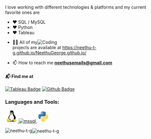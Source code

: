 I love working with different technologies & platforms and my current favorite ones are
- :heart: SQL / MySQL
- :heart: Python
- :heart: Tableau

<img align="right" alt="Coding" width="400" src="https://cdn.dribbble.com/users/170025/screenshots/10828306/media/d1326ece332c3a9673fa8ba8c3f962f2.gif">

- 👨‍💻 All of my projects are available at [https://neethu-t-g.github.io/NeethuGeorge.github.io/
](https://neethu-t-g.github.io/NeethuGeorge.github.io/
)

- 📫 How to reach me **neethusemails@gmail.com**

#### 📬 Find me at

[![Tableau Badge](http://img.shields.io/badge/-Tableau-orange?style=flat-square&logo=tableau&logoColor=white&link=https://public.tableau.com/app/profile/neethu4622)](https://public.tableau.com/app/profile/neethu4622)
[![Github Badge](http://img.shields.io/badge/-Github-black?style=flat-square&logo=github&link=https://github.com/NEETHU-T-G)](https://github.com/NEETHU-T-G) 


<h3 align="left">Languages and Tools:</h3>
<p align="left"> <a href="https://www.linux.org/" target="_blank"> <img src="https://raw.githubusercontent.com/devicons/devicon/master/icons/linux/linux-original.svg" alt="linux" width="40" height="40"/> </a> <a href="https://www.microsoft.com/en-us/sql-server" target="_blank"> <img src="https://www.svgrepo.com/show/303229/microsoft-sql-server-logo.svg" alt="mssql" width="40" height="40"/> </a> <a href="https://www.python.org" target="_blank"> <img src="https://raw.githubusercontent.com/devicons/devicon/master/icons/python/python-original.svg" alt="python" width="40" height="40"/> </a> </p>
<p><img align="left" src="https://github-readme-stats.vercel.app/api/top-langs?username=neethu-t-g&show_icons=true&locale=en&layout=compact" alt="neethu-t-g" /></p>


<p><img align="center" src="https://github-readme-streak-stats.herokuapp.com/?user=neethu-t-g&" alt="neethu-t-g" /></p>







